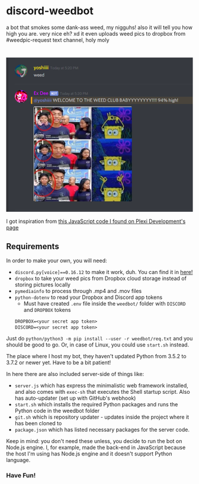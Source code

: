 # discord-weedbot

a bot that smokes some dank-ass weed, my nigguhs! also it will tell you how high you are. very nice eh? xd
it even uploads weed pics to dropbox from #weedpic-request text channel, holy moly
#
![](/image.png)

I got inspiration from [this JavaScript code I found on Plexi Development's page](https://sourcecode.glitch.me/view?key=1460278146236522)

## Requirements

In order to make your own, you will need:
- `discord.py[voice]==0.16.12` to make it work, duh.  You can find it in [here!](https://libraries.io/pypi/discord.py)
- `dropbox` to take your weed pics from Dropbox cloud storage instead of storing pictures locally
- `pymediainfo` to process through .mp4 and .mov files
- `python-dotenv` to read your Dropbox and Discord app tokens
  - Must have created `.env` file inside the `weedbot/` folder with `DISCORD` and `DROPBOX` tokens
  ```
  DROPBOX=<your secret app token>
  DISCORD=<your secret app token>
  ```

Just do `python/python3 -m pip install --user -r weedbot/req.txt` and you should be good to go. Or, in case of Linux, you could use `start.sh` instead.

The place where I host my bot, they haven't updated Python from 3.5.2 to 3.7.2 or newer yet. Have to be a bit patient!

In here there are also included server-side of things like:
- `server.js` which has express the minimalistic web framework installed, and also comes with `exec-sh` that executes the Shell startup script. Also has auto-updater (set up with GitHub's webhook)
- `start.sh` which installs the required Python packages and runs the Python code in the weedbot folder
- `git.sh` which is repository updater - updates inside the project where it has been cloned to
- `package.json` which has listed necessary packages for the server code.

Keep in mind: you don't need these unless, you decide to run the bot on Node.js engine. I, for example, made the back-end in JavaScript because the host I'm using has Node.js engine and it doesn't support Python language.

### Have Fun!
